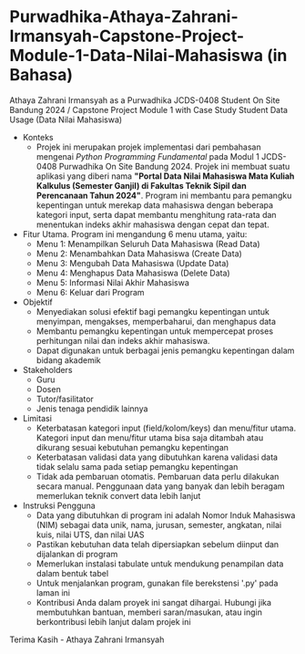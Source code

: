 # Purwadhika-Athaya-Zahrani-Irmansyah-Capstone-Project-Module-1-Data-Nilai-Mahasiswa (in Bahasa)

Athaya Zahrani Irmansyah as a Purwadhika JCDS-0408 Student On Site Bandung 2024 / 
Capstone Project Module 1 with Case Study Student Data Usage (Data Nilai Mahasiswa)

- Konteks
  - Projek ini merupakan projek implementasi dari pembahasan mengenai _Python Programming Fundamental_ pada Modul 1 JCDS-0408 Purwadhika On Site Bandung 2024. Projek ini membuat suatu aplikasi yang diberi nama **"Portal Data Nilai Mahasiswa Mata Kuliah Kalkulus (Semester Ganjil) di Fakultas Teknik Sipil dan Perencanaan Tahun 2024"**. Program ini membantu para pemangku kepentingan untuk merekap data mahasiswa dengan beberapa kategori input, serta dapat membantu menghitung rata-rata dan menentukan indeks akhir mahasiswa dengan cepat dan tepat.
- Fitur Utama. Program ini mengandung 6 menu utama, yaitu:
  - Menu 1: Menampilkan Seluruh Data Mahasiswa (Read Data)
  - Menu 2: Menambahkan Data Mahasiswa (Create Data)
  - Menu 3: Mengubah Data Mahasiswa (Update Data)
  - Menu 4: Menghapus Data Mahasiswa (Delete Data)
  - Menu 5: Informasi Nilai Akhir Mahasiswa
  - Menu 6: Keluar dari Program
- Objektif
  - Menyediakan solusi efektif bagi pemangku kepentingan untuk menyimpan, mengakses, memperbaharui, dan menghapus data
  - Membantu pemangku kepentingan untuk mempercepat proses perhitungan nilai dan indeks akhir mahasiswa.
  - Dapat digunakan untuk berbagai jenis pemangku kepentingan dalam bidang akademik
- Stakeholders
  - Guru
  - Dosen
  - Tutor/fasilitator
  - Jenis tenaga pendidik lainnya
- Limitasi
  - Keterbatasan kategori input (field/kolom/keys) dan menu/fitur utama. Kategori input dan menu/fitur utama bisa saja ditambah atau dikurang sesuai kebutuhan pemangku kepentingan
  - Keterbatasan validasi data yang dibutuhkan karena validasi data tidak selalu sama pada setiap pemangku kepentingan
  - Tidak ada pembaruan otomatis. Pembaruan data perlu dilakukan secara manual. Penggunaan data yang banyak dan lebih beragam memerlukan teknik convert data lebih lanjut
- Instruksi Pengguna
  - Data yang dibutuhkan di program ini adalah Nomor Induk Mahasiswa (NIM) sebagai data unik, nama, jurusan, semester, angkatan, nilai kuis, nilai UTS, dan nilai UAS
  - Pastikan kebutuhan data telah dipersiapkan sebelum diinput dan dijalankan di program
  - Memerlukan instalasi tabulate untuk mendukung penampilan data dalam bentuk tabel
  - Untuk menjalankan program, gunakan file berekstensi '.py' pada laman ini
  - Kontribusi Anda dalam proyek ini sangat dihargai. Hubungi jika membutuhkan bantuan, memberi saran/masukan, atau ingin berkontribusi lebih lanjut dalam projek ini
 
Terima Kasih - Athaya Zahrani Irmansyah

